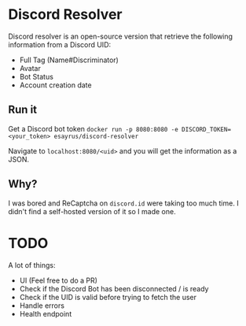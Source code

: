 # Discord Resolver

Discord resolver is an open-source version that retrieve the following
information from a Discord UID:
- Full Tag (Name#Discriminator)
- Avatar
- Bot Status
- Account creation date

## Run it

Get a Discord bot token
`docker run -p 8080:8080 -e DISCORD_TOKEN=<your_token> esayrus/discord-resolver`

Navigate to `localhost:8080/<uid>` and you will get the information as a JSON.

## Why?
I was bored and ReCaptcha on `discord.id` were taking too much time. I didn't
find a self-hosted version of it so I made one.

# TODO

A lot of things:
- UI (Feel free to do a PR)
- Check if the Discord Bot has been disconnected / is ready
- Check if the UID is valid before trying to fetch the user
- Handle errors
- Health endpoint
